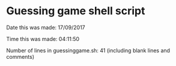 # Guessing game shell script
Date this was made: 17/09/2017

Time this was made: 04:11:50

Number of lines in guessinggame.sh: 41 (including blank lines and comments)
